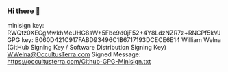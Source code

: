 ### Hi there 👋

minisign key: RWQtz0XECgMwkhMeUHG8sW+5Fbe9d0jF52+4Y8LdzNZR7z+RNCPf5kVJ
GPG key: B060D421C917FABD93496C1B6717193DCECE6E14 William Welna (GitHub Signing Key / Software Distribution Signing Key) <WWelna@OccultusTerra.com>
Signed Message: https://occultusterra.com/Github-GPG-Minisign.txt
